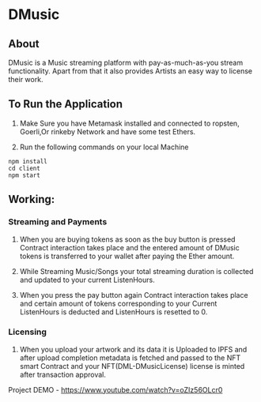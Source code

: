 # DMusic
## About
DMusic is a Music streaming platform with pay-as-much-as-you stream functionality. Apart from that it also provides Artists an easy way to license their work.
## To Run the Application


1. Make Sure you have Metamask installed and connected to ropsten, Goerli,Or rinkeby Network and have some test Ethers.

2. Run the following commands on your local Machine
```
npm install
cd client
npm start
```

## Working:

### Streaming and Payments

1. When you are buying tokens as soon as the buy button is pressed Contract interaction takes place and the entered amount of DMusic tokens is transferred to your wallet after paying the Ether amount.

2. While Streaming Music/Songs your total streaming duration is collected and updated to your current ListenHours.

3. When you press the pay button again Contract interaction takes place and certain amount of tokens corresponding to your Current ListenHours is deducted and ListenHours is resetted to 0.

### Licensing

1. When you upload your artwork and its data it is Uploaded to IPFS and after upload completion metadata is fetched and passed to the NFT smart Contract and your NFT(DML-DMusicLicense) license is minted after transaction approval.


Project DEMO - https://www.youtube.com/watch?v=oZIz56OLcr0
